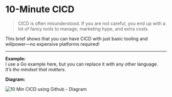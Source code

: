 # 10-Minute CICD

> CICD is often misunderstood. If you are not careful, you end up with a lot of fancy tools to manage, marketing hype, and extra costs.

This brief shows that you can have CICD with just basic tooling and willpower—no expensive platforms required!

---

**Example:**  
I use a Go example here, but you can replace it with any other language.  
_It’s the mindset that matters._

**Diagram:**  

![10 Min CICD using Github - Diagram](https://github.com/o-fausto/10MinCICD_Github/blob/main/images/10MinCICD_Github.png)
